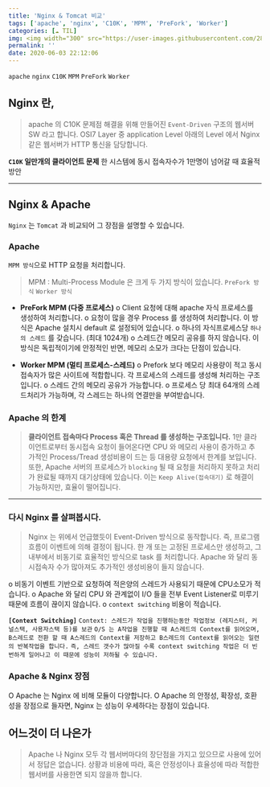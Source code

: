 ```yaml
---
title: 'Nginx & Tomcat 비교'
tags: ['apache', 'nginx', 'C10K', 'MPM', 'PreFork', 'Worker']
categories: [☁️ TIL]
img: <img width="300" src="https://user-images.githubusercontent.com/28856435/83641005-e074c980-a5e7-11ea-92d3-c89fd6ba9662.png">
permalink: ''
date: 2020-06-03 22:12:06
---
```


<!-- ![0_UneV-I-bBldmqkgK](https://user-images.githubusercontent.com/28856435/83641005-e074c980-a5e7-11ea-92d3-c89fd6ba9662.png)
Nginx & Apache 를 비교하며 각 장단점을 알아봅니다. -->
`apache` `nginx` `C10K` `MPM` `PreFork` `Worker`
<!-- excerpt -->
<!-- toc -->

## Nginx 란,
>apache 의 C10K 문제점 해결을 위해 만들어진 `Event-Driven` 구조의 웹서버SW 라고 합니다.  OSI7 Layer 중 application Level 아래의 Level 에서 Nginx 같은 웹서버가 HTTP 통신을 담당합니다.

**`C10K` 일만개의 클라이언트 문제**
한 시스템에 동시 접속자수가 1만명이 넘어갈 때 효율적방안

---

## Nginx & Apache
`Nginx` 는 `Tomcat` 과 비교되어 그 장점을 설명할 수 있습니다.

### Apache 
`MPM 방식`으로 HTTP 요청을 처리합니다.
>MPM : Multi-Process Module 은 크게 두 가지 방식이 있습니다.
`PreFork 방식` `Worker 방식`

* __PreFork MPM (다중 프로세스)__
o Client 요청에 대해 apache 자식 프로세스를 생성하여 처리합니다.
o 요청이 많을 경우 Process 를 생성하여 처리합니다. 이 방식은 Apache 설치시 default 로 설정되어 있습니다.
o 하나의 자식프로세스당 `하나의 스레드` 를 갖습니다. (최대 1024개)
o 스레드간 메모리 공유를 하지 않습니다. 이 방식은 독립적이기에 안정적인 반면, 메모리 소모가 크다는 단점이 있습니다.

* __Worker MPM (멀티 프로세스-스레드)__
o Prefork 보다 메모리 사용량이 적고 동시접속자가 많은 사이트에 적합합니다. 각 프로세스의 스레드를 생성해 처리하는 구조입니다.
o 스레드 간의 메모리 공유가 가능합니다.
o 프로세스 당 최대 64개의 스레드처리가 가능하며, 각 스레드는 하나의 연결만을 부여받습니다.

### Apache 의 한계
>**클라이언트 접속마다 Process 혹은 Thread 를 생성하는 구조입니다.** 1만 클라이언트로부터 동시접속 요청이 들어온다면 CPU 와 메모리 사용이 증가하고 추가적인 Process/Tread 생성비용이 드는 등 대용량 요청에서 한계를 보입니다.
또한, Apache 서버의 프로세스가 `blocking` 될 때 요청을 처리하지 못하고 처리가 완료될 때까지 대기상태에 있습니다. 이는 `Keep Alive(접속대기)` 로 해결이 가능하지만, 효율이 떨어집니다.

---


### 다시 Nginx 를 살펴봅시다.

>Nginx 는 위에서 언급했듯이 Event-Driven 방식으로 동작합니다. 즉, 프로그램 흐름이 이벤트에 의해 결정이 됩니다.
한 개 또는 고정된 프로세스만 생성하고, 그 내부에서 비동기로 효율적인 방식으로 task 를 처리합니다. Apache 와 달리 동시접속자 수가 많아져도 추가적인 생성비용이 들지 않습니다.

o 비동기 이벤트 기반으로 요청하여 적은양의 스레드가 사용되기 때문에 CPU소모가 적습니다.
o Apache 와 달리 CPU 와 관계없이 I/O 들을 전부 Event Listener로 미루기 때문에 흐름이 끊이지 않습니다.
o `context switching` 비용이 적습니다.

**`[Context Switching]`**
`Context: 스레드가 작업을 진행하는동안 작업정보 (레지스터, 커널스택, 사용자스택 등)를 보관`
`O/S 는 A작업을 진행할 때 A스레드의 Context를 읽어오며, B스레드로 전환 할 때 A스레드의 Context를 저장하고 B스레드의 Context를 읽어오는 일련의 반복작업을 합니다.`
`즉, 스레드 갯수가 많아질 수록 context switching 작업은 더 빈번하게 일어나고 이 때문에 성능이 저하될 수 있습니다.`


### Apache & Nginx 장점
O Apache 는 Nginx 에 비해 모듈이 다양합니다.
O Apache 의 안정성, 확장성, 호환성을 장점으로 들자면, Nginx 는 성능이 우세하다는 장점이 있습니다.

## 어느것이 더 나은가

>Apache 나 Nginx 모두 각 웹서버마다의 장단점을 가지고 있으므로 사용에 있어서 정답은 없습니다. 상황과 비용에 따라, 혹은 안정성이나 효율성에 따라 적합한 웹서버를 사용한면 되지 않을까 합니다.